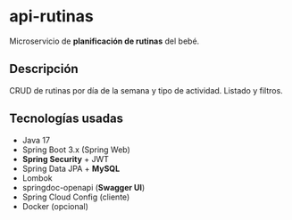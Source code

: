 # api-rutinas

Microservicio de **planificación de rutinas** del bebé.

## Descripción
CRUD de rutinas por día de la semana y tipo de actividad. Listado y filtros.

## Tecnologías usadas
- Java 17
- Spring Boot 3.x (Spring Web)
- **Spring Security** + JWT
- Spring Data JPA + **MySQL**
- Lombok
- springdoc-openapi (**Swagger UI**)
- Spring Cloud Config (cliente)
- Docker (opcional)
